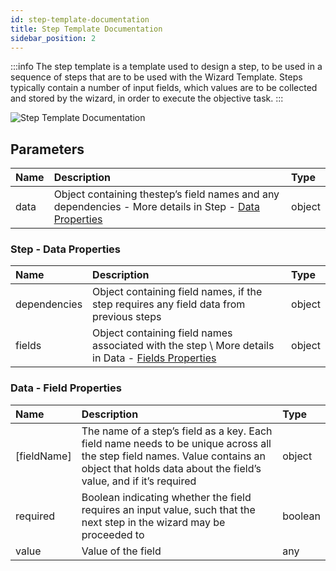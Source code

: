 ```yaml
---
id: step-template-documentation
title: Step Template Documentation
sidebar_position: 2
---
```


:::info
The step template is a template used to design a step, to be used in a sequence of steps that are to be used with the Wizard Template. Steps typically contain a number of input fields, which values are to be collected and stored by the wizard, in order to execute the objective task.
:::

![Step Template Documentation](/img/30.png)

## Parameters

| **Name**      | **Description**                                                 | **Type**  |
| :------------ | :------------------------------------------------------------------- | :---------- |
| data | Object containing thestep’s field names and any dependencies - More details in Step - [Data Properties](#data---field-properties) | object |


### Step - Data Properties 

| **Name**      | **Description**                                                                                                                  | **Type**  |
| :------------ |:---------------------------------------------------------------------------------------------------------------------------------| :---------- |
| dependencies   | Object containing field names, if the step requires any field data from previous steps                                           | object |
| fields | Object containing field names associated with the step  \\  More details in Data - [Fields Properties](#data---field-properties) | object |


### Data - Field Properties

| **Name**      | **Description**                                                 | **Type**  |
| :------------ | :------------------------------------------------------------------- | :---------- |
| [fieldName]  | The name of a step’s field as a key. Each field name needs to be unique across all the step field names. Value contains an object that holds data about the field’s value, and if it’s required | object |
| required | Boolean indicating whether the field requires an input value, such that the next step in the wizard may be proceeded to | boolean |
| value| Value of the field | any |

